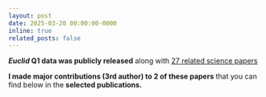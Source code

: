 ```yaml
---
layout: post
date: 2025-03-20 00:00:00-0000
inline: true
related_posts: false
---
```


***Euclid* Q1 data was publicly released** along with [27 related science papers](https://www.cosmos.esa.int/web/euclid/q1-papers)  


**I made major contributions (3rd author) to 2 of these papers** that you can find below in the **selected publications.**